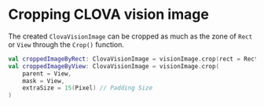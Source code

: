 # Cropping CLOVA vision image

The created `ClovaVisionImage` can be cropped as much as the zone of `Rect` or `View` through the `Crop()` function.

```kotlin
val croppedImageByRect: ClovaVisionImage = visionImage.crop(rect = Rect(left, top, right, bottom))
val croppedImageByView: ClovaVisionImage = visionImage.crop(
    parent = View,
    mask = View,
    extraSize = 15(Pixel) // Padding Size
)
```
